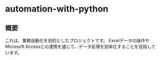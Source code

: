 # automation-with-python

## 概要
これは、業務自動化を目的としたプロジェクトです。
Excelデータの操作やMicrosoft Accessとの連携を通じて、データ処理を効率化することを目指しています。
